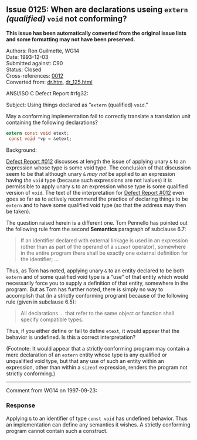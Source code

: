 ## Issue 0125: When are declarations useing `extern` *(qualified)* `void` not conforming?

**This issue has been automatically converted from the original issue lists and some formatting may not have been preserved.**

Authors: Ron Guilmette, WG14  
Date: 1993-12-03  
Submitted against: C90  
Status: Closed  
Cross-references: [0012](../c90/issue0012.md)  
Converted from: [dr.htm](https://www.open-std.org/jtc1/sc22/wg14/www/docs/dr.htm), [dr_125.html](https://www.open-std.org/jtc1/sc22/wg14/www/docs/dr_125.html)

ANSI/ISO C Defect Report #rfg32:

Subject: Using things declared as “`extern` (qualified) `void`.”

May a conforming implementation fail to correctly translate a translation unit
containing the following declarations?

```c
extern const void etext;
 const void *vp = &etext;
```

Background:

[Defect Report #012](../c90/issue0012.md) discusses at length the issue of applying unary
`&` to an expression whose type is some void type. The conclusion of that
discussion seem to be that although unary `&` *may not* be applied to an
expression having *the* `void` type (because such expressions are not lvalues)
it *is* permissible to apply unary `&` to an expression whose type is some
qualified version of `void`. The text of the interpretation for [Defect Report
#012](../c90/issue0012.md) even goes so far as to actively recommend the practice of
declaring things to be `extern` and to have some qualified void type (so that
the address may then be taken).

The question raised herein is a different one. Tom Pennello has pointed out the
following rule from the second **Semantics** paragraph of subclause 6.7:

> If an identifier declared with external linkage is used in an expression (other
> than as part of the operand of a `sizeof` operator), somewhere in the entire
> program there shall be exactly one external definition for the identifier; ...

Thus, as Tom has noted, applying unary `&` to an entity declared to be both
`extern` and of some qualified void type is a “use” of that entity which would
necessarily force you to supply a definition of that entity, somewhere in the
program. But as Tom has further noted, there is simply no way to accomplish that
(in a strictly conforming program) because of the following rule (given in
subclause 6.5):

> All declarations ... that refer to the same object or function shall specify
> compatible types.

Thus, if you either define or fail to define `etext`, it would appear that the
behavior is undefined. Is this a correct interpretation?

(Footnote: It would appear that a strictly conforming program may contain a mere
declaration of an `extern` entity whose type is any qualified or unqualified
void type, but that any use of such an entity within an expression, other than
within a `sizeof` expression, renders the program not strictly conforming.)

---

Comment from WG14 on 1997-09-23:

### Response

Applying `&` to an identifier of type `const void` has undefined behavior. Thus
an implementation can define any semantics it wishes. A strictly conforming
program cannot contain such a construct.
